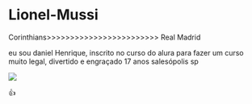 # Lionel-Mussi
Corinthians>>>>>>>>>>>>>>>>>>>>>>>> Real Madrid

eu sou daniel Henrique, inscrito no curso do alura para fazer um curso muito legal, divertido e engraçado
17 anos
salesópolis sp



![](https://tenor.com/pt-BR/view/tropa-do-gordao-gif-26097982)







👍​
